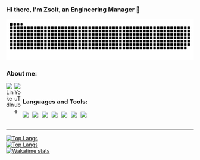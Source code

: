 ### Hi there, I'm Zsolt, an Engineering Manager :wave:


<picture>
  <source media="(prefers-color-scheme: dark)" srcset="https://raw.githubusercontent.com/horzsolt/horzsolt/output/github-snake-dark.svg" />
  <source media="(prefers-color-scheme: light)" srcset="https://raw.githubusercontent.com/horzsolt/horzsolt/output/github-snake.svg" />
  <img alt="github-snake" src="https://raw.githubusercontent.com/horzsolt/horzsolt/output/github-snake.svg" />
</picture>


### About me:
[<img align="left" alt="LinkedIn" width="22px" src="https://cdn.jsdelivr.net/npm/simple-icons@v3/icons/linkedin.svg" />](https://www.linkedin.com/in/horzsolt)
[<img align="left" alt="YouTube" width="22px" src="https://cdn.jsdelivr.net/npm/simple-icons@v3/icons/youtube.svg" />](https://www.youtube.com/channel/UCTbham0DsCPhpsC0dPymikA)

<br />

### Languages and Tools:

[<img align="left" alt=" " width="26px" src="https://cdn.jsdelivr.net/npm/simple-icons@v3/icons/visualstudiocode.svg" />](https://github.com/horzsolt)
[<img align="left" alt=" " width="26px" src="https://cdn.jsdelivr.net/npm/simple-icons@v3/icons/git.svg" />](https://github.com/horzsolt)
[<img align="left" alt=" " width="26px" src="https://cdn.jsdelivr.net/npm/simple-icons@v3/icons/github.svg" />](https://github.com/horzsolt)
[<img align="left" alt=" " width="26px" src="https://cdn.jsdelivr.net/npm/simple-icons@v3/icons/abletonlive.svg" />](https://github.com/horzsolt)
[<img align="left" alt=" " width="26px" src="https://cdn.jsdelivr.net/npm/simple-icons@v3/icons/amazonaws.svg" />](https://github.com/horzsolt)
[<img align="left" alt=" " width="26px" src="https://cdn.jsdelivr.net/npm/simple-icons@v3/icons/java.svg" />](https://github.com/horzsolt)
[<img align="left" alt=" " width="26px" src="https://cdn.jsdelivr.net/npm/simple-icons@v3/icons/csharp.svg" />](https://github.com/horzsolt)

<br />
<br />

---

[![Top Langs](https://github-readme-stats.vercel.app/api?username=horzsolt&show_icons=true&count_private=true&hide_border=true&theme=dark)](https://github.com/horzsolt)
<br />
[![Top Langs](https://github-readme-stats.vercel.app/api/top-langs/?username=horzsolt&show_icons=true&count_private=true&hide_border=true&theme=dark)](https://github.com/horzsolt)
<br />
[![Wakatime stats](https://github-readme-stats.vercel.app/api/wakatime?username=horzsolt&theme=dark)](https://github.com/horzsolt)
